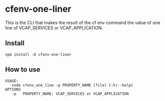 # cfenv-one-liner

This is the CLI that makes the result of the cf env command the value of one line of VCAP_SERVICES or VCAP_APPLICATION.


## Install
```
npm install -D cfenv-one-liner
```

## How to use
```
USAGE:
   node cfenv_one_line -p PROPERTY_NAME [file] [-h|--help]
OPTIONS
   -p   PROPERTY_NAME: VCAP_SERVICES or VCAP_APPLICATION
```
